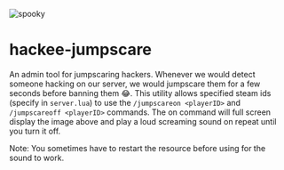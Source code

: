 ![spooky](https://i.ytimg.com/vi/RNoHcWE8tbQ/maxresdefault.jpg)

# hackee-jumpscare
 An admin tool for jumpscaring hackers. Whenever we would detect someone hacking on our server, we would jumpscare them for a few seconds before banning them 😂. This utility allows specified steam ids (specify in `server.lua`) to use the `/jumpscareon <playerID>` and `/jumpscareoff <playerID>` commands. The on command will full screen display the image above and play a loud screaming sound on repeat until you turn it off.

 Note: You sometimes have to restart the resource before using for the sound to work.